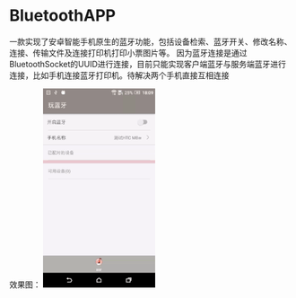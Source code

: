 # BluetoothAPP
一款实现了安卓智能手机原生的蓝牙功能，包括设备检索、蓝牙开关、修改名称、连接、传输文件及连接打印机打印小票图片等。
因为蓝牙连接是通过BluetoothSocket的UUID进行连接，目前只能实现客户端蓝牙与服务端蓝牙进行连接，比如手机连接蓝牙打印机。待解决两个手机直接互相连接

效果图：
![Image](https://github.com/aiyangtianci/BluetoothAPP/blob/master/2017-12-26%2018_12_19.gif)
